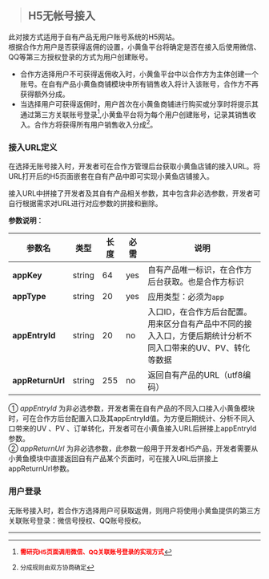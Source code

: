>## H5无帐号接入  

此对接方式适用于自有产品无用户账号系统的H5网站。  
根据合作方用户是否获得返佣的设置，小黄鱼平台将确定是否在接入后使用微信、QQ等第三方授权登录的方式为用户创建账号。  

* 合作方选择用户不可获得返佣收入时，小黄鱼平台中以合作方为主体创建一个账号。在自有产品小黄鱼商铺模块中所有销售收入将计入该账号，合作方不再获得额外分成。
* 当选择用户可获得返佣时，用户首次在小黄鱼商铺进行购买或分享时将提示其通过第三方关联账号登录[^1],小黄鱼平台将为每个用户创建账号，记录其销售收入。合作方将获得所有用户销售收入分成[^2]。


### 接入URL定义
在选择无账号接入时，开发者可在合作方管理后台获取小黄鱼店铺的接入URL。将URL打开后的H5页面嵌套在自有产品中即可实现小黄鱼店铺接入。

接入URL中拼接了开发者及其自有产品相关参数，其中包含非必选参数，开发者可自行根据需求对URL进行对应参数的拼接和删除。

**参数说明**： 

|参数名|类型|长度|必需|说明|
|----|----|----|----|----|
|**appKey**|string|64|yes|自有产品唯一标识，在合作方后台获取。也是合作方标识|
|**appType**|string|20|yes|应用类型：必须为`app`|
|**appEntryId**|string|20|no|入口ID，在合作方后台配置。用来区分自有产品中不同的接入入口，方便后期统计分析不同入口带来的UV、PV、转化等数据|
|**appReturnUrl**|string|255|no|返回自有产品的URL（utf8编码）|

① *appEntryId* 为非必选参数，开发者需在自有产品的不同入口接入小黄鱼模块时，可在合作方后台配置入口及其appEntryId值。为方便后期统计、分析不同入口带来的UV 、PV 、订单转化，开发者可在小黄鱼接入URL后拼接上appEntryId参数。  
② *appReturnUrl* 为非必选参数，此参数一般用于开发者H5产品，开发者需要从小黄鱼模块中直接返回自有产品某个页面时，可在接入URL后拼接上appReturnUrl参数。 

### 用户登录
无账号接入时，若合作方选择用户可获取返佣，则用户将使用小黄鱼提供的第三方关联账号登录：微信号授权、QQ账号授权。


----
[^1]: <span style="font-size:9pt;font-weight:bold;color:red"> 需研究H5页面调用微信、QQ关联账号登录的实现方式</span>  
[^2]: <span style="font-size:9pt"> 分成规则由双方协商确定</span>